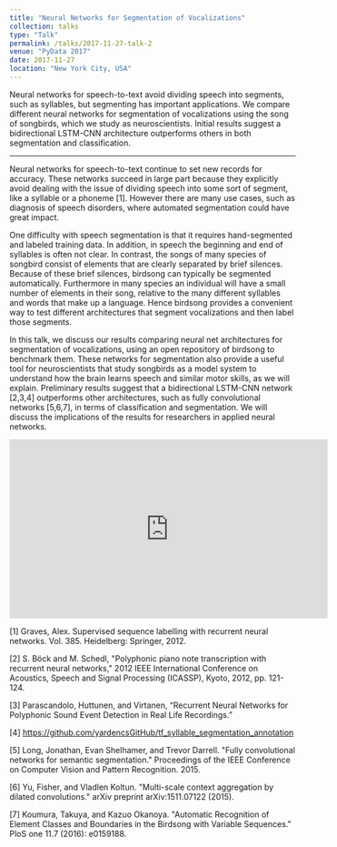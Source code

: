 ```yaml
---
title: "Neural Networks for Segmentation of Vocalizations"
collection: talks
type: "Talk"
permalink: /talks/2017-11-27-talk-2
venue: "PyData 2017"
date: 2017-11-27
location: "New York City, USA"
---
```


Neural networks for speech-to-text avoid dividing speech into segments, such as syllables, but segmenting has important applications. We compare different neural networks for segmentation of vocalizations using the song of songbirds, which we study as neuroscientists. Initial results suggest a bidirectional LSTM-CNN architecture outperforms others in both segmentation and classification.

---

Neural networks for speech-to-text continue to set new records for accuracy. These networks succeed in large part because they explicitly avoid dealing with the issue of dividing speech into some sort of segment, like a syllable or a phoneme [1]. However there are many use cases, such as diagnosis of speech disorders, where automated segmentation could have great impact.

One difficulty with speech segmentation is that it requires hand-segmented and labeled training data. In addition, in speech the beginning and end of syllables is often not clear. In contrast, the songs of many species of songbird consist of elements that are clearly separated by brief silences. Because of these brief silences, birdsong can typically be segmented automatically. Furthermore in many species an individual will have a small number of elements in their song, relative to the many different syllables and words that make up a language. Hence birdsong provides a convenient way to test different architectures that segment vocalizations and then label those segments.

In this talk, we discuss our results comparing neural net architectures for segmentation of vocalizations, using an open repository of birdsong to benchmark them. These networks for segmentation also provide a useful tool for neuroscientists that study songbirds as a model system to understand how the brain learns speech and similar motor skills, as we will explain. Preliminary results suggest that a bidirectional LSTM-CNN network [2,3,4] outperforms other architectures, such as fully convolutional networks [5,6,7], in terms of classification and segmentation. We will discuss the implications of the results for researchers in applied neural networks.

<iframe width="560" height="315" src="https://www.youtube.com/embed/1XEDFpUGmqs" frameborder="0" allow="accelerometer; autoplay; encrypted-media; gyroscope; picture-in-picture" allowfullscreen></iframe>

[1] Graves, Alex. Supervised sequence labelling with recurrent neural networks. Vol. 385. Heidelberg: Springer, 2012.

[2] S. Böck and M. Schedl, "Polyphonic piano note transcription with recurrent neural networks," 2012 IEEE International Conference on Acoustics, Speech and Signal Processing (ICASSP), Kyoto, 2012, pp. 121-124.

[3] Parascandolo, Huttunen, and Virtanen, “Recurrent Neural Networks for Polyphonic Sound Event Detection in Real Life Recordings.”

[4] https://github.com/yardencsGitHub/tf_syllable_segmentation_annotation

[5] Long, Jonathan, Evan Shelhamer, and Trevor Darrell. "Fully convolutional networks for semantic segmentation." Proceedings of the IEEE Conference on Computer Vision and Pattern Recognition. 2015.

[6] Yu, Fisher, and Vladlen Koltun. "Multi-scale context aggregation by dilated convolutions." arXiv preprint arXiv:1511.07122 (2015).

[7] Koumura, Takuya, and Kazuo Okanoya. "Automatic Recognition of Element Classes and Boundaries in the Birdsong with Variable Sequences." PloS one 11.7 (2016): e0159188.
